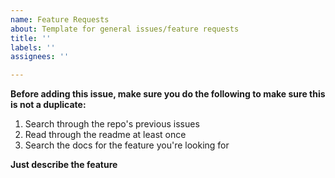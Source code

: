 ```yaml
---
name: Feature Requests
about: Template for general issues/feature requests
title: ''
labels: ''
assignees: ''

---
```


**Before adding this issue, make sure you do the following to make sure this is not a duplicate:**
1. Search through the repo's previous issues
2. Read through the readme at least once
3. Search the docs for the feature you're looking for

**Just describe the feature**